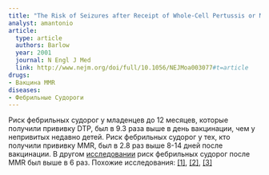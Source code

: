 ```yaml
---
title: "The Risk of Seizures after Receipt of Whole-Cell Pertussis or Measles, Mumps, and Rubella Vaccine"
analyst: amantonio
article:
  type: article
  authors: Barlow
  year: 2001
  journal: N Engl J Med
  link: http://www.nejm.org/doi/full/10.1056/NEJMoa003077#t=article
drugs:
- Вакцина MMR
diseases:
- Фебрильные Судороги
---
```


Риск фебрильных судорог у младенцев до 12 месяцев, которые получили прививку DTP, был в 9.3 раза выше в день вакцинации, чем у непривитых недавно детей.
Риск фебрильных судорог у тех, кто получили прививку MMR, был в 2.8 раз выше 8-14 дней после вакцинации.
В другом [исследовании](https://www.ncbi.nlm.nih.gov/pubmed/17204517) риск фебрильных судорог после MMR был выше в 6 раз. Похожие исследования: [[1]](https://www.ncbi.nlm.nih.gov/pubmed/15265850), [[2]](https://www.ncbi.nlm.nih.gov/pubmed/7619183), [[3]](https://www.ncbi.nlm.nih.gov/pubmed/1945626)
